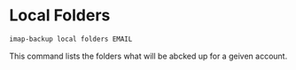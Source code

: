 # Local Folders

```sh
imap-backup local folders EMAIL
```

This command lists the folders what will be abcked up for a geiven account.
